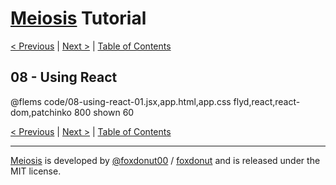 # [Meiosis](https://meiosis.js.org) Tutorial

[< Previous](07-using-mithril.html) |
[Next >](09-using-preact.html) |
[Table of Contents](toc.html)

## 08 - Using React

@flems code/08-using-react-01.jsx,app.html,app.css flyd,react,react-dom,patchinko 800 shown 60

[< Previous](07-using-mithril.html) |
[Next >](09-using-preact.html) |
[Table of Contents](toc.html)

-----

[Meiosis](https://meiosis.js.org) is developed by [@foxdonut00](http://twitter.com/foxdonut00) / [foxdonut](https://github.com/foxdonut) and is released under the MIT license.
